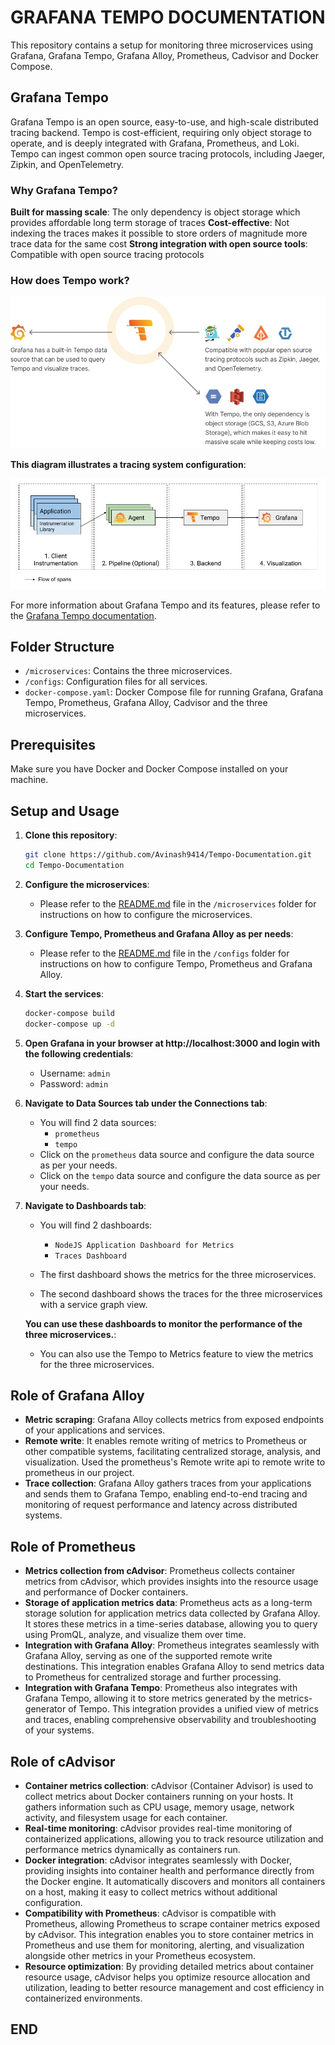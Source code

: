 # GRAFANA TEMPO DOCUMENTATION

This repository contains a setup for monitoring three microservices using Grafana, Grafana Tempo, Grafana Alloy, Prometheus, Cadvisor and Docker Compose.

## Grafana Tempo

Grafana Tempo is an open source, easy-to-use, and high-scale distributed tracing backend. Tempo is cost-efficient, requiring only object storage to operate, and is deeply integrated with Grafana, Prometheus, and Loki. Tempo can ingest common open source tracing protocols, including Jaeger, Zipkin, and OpenTelemetry.

### Why Grafana Tempo?

**Built for massing scale**: The only dependency is object storage which provides affordable long term storage of traces
**Cost-effective**: Not indexing the traces makes it possible to store orders of magnitude more trace data for the same cost
**Strong integration with open source tools**: Compatible with open source tracing protocols

### How does Tempo work?

<img src="./images/how-does-tempo-work.jpg"/>


**This diagram illustrates a tracing system configuration**:

<img src="./images/getting-started.jpg"/>

For more information about Grafana Tempo and its features, please refer to the [Grafana Tempo documentation](https://grafana.com/docs/tempo/latest/).


## Folder Structure

- `/microservices`: Contains the three microservices.
- `/configs`: Configuration files for all services.
- `docker-compose.yaml`: Docker Compose file for running Grafana, Grafana Tempo, Prometheus, Grafana Alloy, Cadvisor and the three microservices.

## Prerequisites

Make sure you have Docker and Docker Compose installed on your machine.

## Setup and Usage

1. **Clone this repository**:

   ```bash
   git clone https://github.com/Avinash9414/Tempo-Documentation.git
   cd Tempo-Documentation
   ```

2. **Configure the microservices**:
    - Please refer to the [README.md](/microservices/README.md) file in the `/microservices` folder for instructions on how to configure the microservices.

3. **Configure Tempo, Prometheus and Grafana Alloy as per needs**:
    - Please refer to the [README.md](/configs/README.md) file in the `/configs` folder for instructions on how to configure Tempo, Prometheus and Grafana Alloy.

4. **Start the services**:

   ```bash
   docker-compose build
   docker-compose up -d
   ```

5. **Open Grafana in your browser at http://localhost:3000 and login with the following credentials**:

    - Username: `admin`
    - Password: `admin`

6. **Navigate to Data Sources tab under the Connections tab**:

    - You will find 2 data sources:
        - `prometheus`
        - `tempo`
    - Click on the `prometheus` data source and configure the data source as per your needs.
    - Click on the `tempo` data source and configure the data source as per your needs.

7. **Navigate to Dashboards tab**:

    - You will find 2 dashboards:
        - `NodeJS Application Dashboard for Metrics`
        - `Traces Dashboard`
        
    - The first dashboard shows the metrics for the three microservices.
    - The second dashboard shows the traces for the three microservices with a service graph view.

    **You can use these dashboards to monitor the performance of the three microservices.**:
    - You can also use the Tempo to Metrics feature to view the metrics for the three microservices.

## Role of Grafana Alloy

- **Metric scraping**: Grafana Alloy collects metrics from exposed endpoints of your applications and services.
- **Remote write**: It enables remote writing of metrics to Prometheus or other compatible systems, facilitating centralized storage, analysis, and visualization. Used the prometheus's Remote write api to remote write to prometheus in our project.
- **Trace collection**: Grafana Alloy gathers traces from your applications and sends them to Grafana Tempo, enabling end-to-end tracing and monitoring of request performance and latency across distributed systems.

## Role of Prometheus

- **Metrics collection from cAdvisor**: Prometheus collects container metrics from cAdvisor, which provides insights into the resource usage and performance of Docker containers.
- **Storage of application metrics data**: Prometheus acts as a long-term storage solution for application metrics data collected by Grafana Alloy. It stores these metrics in a time-series database, allowing you to query using PromQL, analyze, and visualize them over time.
- **Integration with Grafana Alloy**: Prometheus integrates seamlessly with Grafana Alloy, serving as one of the supported remote write destinations. This integration enables Grafana Alloy to send metrics data to Prometheus for centralized storage and further processing.
- **Integration with Grafana Tempo**: Prometheus also integrates with Grafana Tempo, allowing it to store metrics generated by the metrics-generator of Tempo. This integration provides a unified view of metrics and traces, enabling comprehensive observability and troubleshooting of your systems.

## Role of cAdvisor

- **Container metrics collection**: cAdvisor (Container Advisor) is used to collect metrics about Docker containers running on your hosts. It gathers information such as CPU usage, memory usage, network activity, and filesystem usage for each container.
- **Real-time monitoring**: cAdvisor provides real-time monitoring of containerized applications, allowing you to track resource utilization and performance metrics dynamically as containers run.
- **Docker integration**: cAdvisor integrates seamlessly with Docker, providing insights into container health and performance directly from the Docker engine. It automatically discovers and monitors all containers on a host, making it easy to collect metrics without additional configuration.
- **Compatibility with Prometheus**: cAdvisor is compatible with Prometheus, allowing Prometheus to scrape container metrics exposed by cAdvisor. This integration enables you to store container metrics in Prometheus and use them for monitoring, alerting, and visualization alongside other metrics in your Prometheus ecosystem.
- **Resource optimization**: By providing detailed metrics about container resource usage, cAdvisor helps you optimize resource allocation and utilization, leading to better resource management and cost efficiency in containerized environments.

## END


